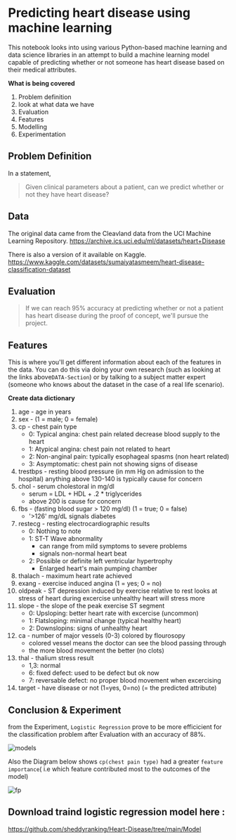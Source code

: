 # Predicting heart disease using machine learning
This notebook looks into using various Python-based machine learning and data science libraries in an attempt to build a machine learning model capable of predicting whether or not someone has heart disease based on their medical attributes.

**What is being covered**
1. Problem definition
2. look at what data we have
3. Evaluation
4. Features
5. Modelling 
6. Experimentation

##  Problem Definition
In a statement,

> Given clinical parameters about a patient, can we predict whether or not they have heart disease?

## Data
The original data came from the Cleavland data from the UCI Machine Learning Repository. https://archive.ics.uci.edu/ml/datasets/heart+Disease

There is also a version of it available on Kaggle. https://www.kaggle.com/datasets/sumaiyatasmeem/heart-disease-classification-dataset


## Evaluation
> If we can reach 95% accuracy at predicting whether or not a patient has heart disease during the proof of concept, we'll pursue the project.

## Features
This is where you'll get different information about each of the features in the  data. You can do this via doing your own research (such as looking at the links above`DATA-Section`) or by talking to a subject matter expert (someone who knows about the dataset in the case of a real life scenario).

**Create data dictionary**

1. age - age in years
2. sex - (1 = male; 0 = female)
3. cp - chest pain type
    * 0: Typical angina: chest pain related decrease blood supply to the heart
    * 1: Atypical angina: chest pain not related to heart
    * 2: Non-anginal pain: typically esophageal spasms (non heart related)
    * 3: Asymptomatic: chest pain not showing signs of disease
4. trestbps - resting blood pressure (in mm Hg on admission to the hospital) anything above 130-140 is typically cause for concern
5. chol - serum cholestoral in mg/dl
    * serum = LDL + HDL + .2 * triglycerides
    * above 200 is cause for concern
6. fbs - (fasting blood sugar > 120 mg/dl) (1 = true; 0 = false)
    * '>126' mg/dL signals diabetes
7. restecg - resting electrocardiographic results
    * 0: Nothing to note
    * 1: ST-T Wave abnormality
        * can range from mild symptoms to severe problems
        * signals non-normal heart beat
    * 2: Possible or definite left ventricular hypertrophy
        * Enlarged heart's main pumping chamber 
8. thalach - maximum heart rate achieved
9. exang - exercise induced angina (1 = yes; 0 = no)
10. oldpeak - ST depression induced by exercise relative to rest looks at stress of heart during excercise unhealthy heart will stress more
11. slope - the slope of the peak exercise ST segment
    * 0: Upsloping: better heart rate with excercise (uncommon)
    * 1: Flatsloping: minimal change (typical healthy heart)
    * 2: Downslopins: signs of unhealthy heart
12. ca - number of major vessels (0-3) colored by flourosopy
    * colored vessel means the doctor can see the blood passing through
    * the more blood movement the better (no clots)
13. thal - thalium stress result
    * 1,3: normal
    * 6: fixed defect: used to be defect but ok now
    * 7: reversable defect: no proper blood movement when excercising
14. target - have disease or not (1=yes, 0=no) (= the predicted attribute) 

## Conclusion & Experiment
from the Experiment, `Logistic Regression` prove to be more efficicient for the  classification problem after Evaluation with an accuracy of 88%.

![models](https://user-images.githubusercontent.com/42388234/192561772-f682d2bc-36af-42c6-a2d6-1ead5f9a2c7e.png)

Also the Diagram below shows `cp(chest pain type)` had a greater `feature importance`( i.e which feature contributed  most to the outcomes of the model)

![fp](https://user-images.githubusercontent.com/42388234/192561773-ef673a83-686f-4d0a-ba41-be8ef6186049.png)


## Download traind logistic regression model here :
https://github.com/sheddyranking/Heart-Disease/tree/main/Model
